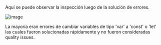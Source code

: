 Aquí se puede observar la inspección luego de la solución de errores.

![image](https://github.com/naikelito/INF225-GRUPO29-PROYECTO/assets/84542201/a94d405d-e6bc-4da4-b640-668ae4b228f0)

La mayoría eran errores de cambiar variables de tipo 'var' a 'const' o 'let' las cuales fueron solucionadas rápidamente y no fueron consideradas quality issues.
